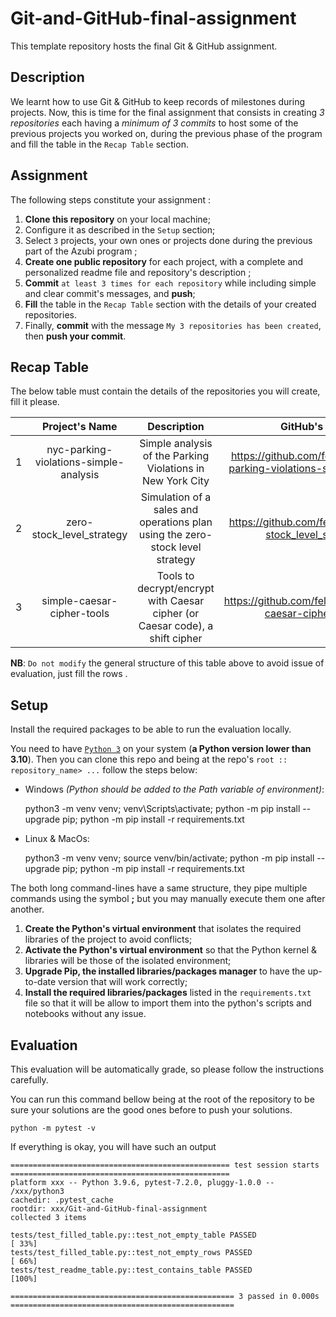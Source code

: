 
# Git-and-GitHub-final-assignment

This template repository hosts the final Git & GitHub assignment.

## Description

We learnt how to use Git & GitHub to keep records of milestones during  projects. Now, this is time for the final assignment that consists in creating *3 repositories* each having a *minimum of 3 commits* to host some of the previous projects you worked on, during the previous phase of the program and fill the table in the `Recap Table` section.

## Assignment

The following steps constitute your assignment :

1. **Clone this repository** on your local machine;
2. Configure it as described in the `Setup` section;
3. Select `3` projects, your own ones or projects done during the previous part of the Azubi program ;
4. **Create one public repository** for each project, with a complete and personalized readme file and repository's description ;
5. **Commit** `at least 3 times for each repository` while including simple and clear commit's messages, and **push**;
6. **Fill** the table in the `Recap Table` section with the details of your created repositories.
7. Finally, **commit** with the message `My 3 repositories has been created`, then **push your commit**.

## Recap Table

The below table must contain the details of the repositories you will create, fill it please.

|  |             Project's Name             |                                  Description                                  |                            GitHub's Link                            |
| :-: | :------------------------------------: | :---------------------------------------------------------------------------: | :-----------------------------------------------------------------: |
| 1 | nyc-parking-violations-simple-analysis |          Simple analysis of the Parking Violations in New York City          | https://github.com/felixmd14/nyc-parking-violations-simple-analysis |
| 2 |       zero-stock_level_strategy       | Simulation of a sales and operations plan using the zero-stock level strategy |       https://github.com/felixmd14/zero-stock_level_strategy       |
| 3 |       simple-caesar-cipher-tools       | Tools to decrypt/encrypt with Caesar cipher (or Caesar code), a shift cipher |       https://github.com/felixmd14/simple-caesar-cipher-tools       |

**NB**: `Do not modify` the general structure of this table above to avoid issue of evaluation, just fill the rows .

## Setup

Install the required packages to be able to run the evaluation locally.

You need to have [`Python 3`](https://www.python.org/) on your system (**a Python version lower than 3.10**). Then you can clone this repo and being at the repo's `root :: repository_name> ...`  follow the steps below:

- Windows *(Python should be added to the Path variable of environment)*:

  python3 -m venv venv; venv\Scripts\activate; python -m pip install --upgrade pip; python -m pip install -r requirements.txt
- Linux & MacOs:

  python3 -m venv venv; source venv/bin/activate; python -m pip install --upgrade pip; python -m pip install -r requirements.txt

The both long command-lines have a same structure, they pipe multiple commands using the symbol **;** but you may manually execute them one after another.

1. **Create the Python's virtual environment** that isolates the required libraries of the project to avoid conflicts;
2. **Activate the Python's virtual environment** so that the Python kernel & libraries will be those of the isolated environment;
3. **Upgrade Pip, the installed libraries/packages manager** to have the up-to-date version that will work correctly;
4. **Install the required libraries/packages** listed in the `requirements.txt` file so that it will be allow to import them into the python's scripts and notebooks without any issue.

## Evaluation

This evaluation will be automatically grade, so please follow the instructions carefully.

You can run this command bellow being at the root of the repository to be sure your solutions are the good ones before to push your solutions.

```command
python -m pytest -v
```

If everything is okay, you will have such an output

```terminal
================================================= test session starts =================================================
platform xxx -- Python 3.9.6, pytest-7.2.0, pluggy-1.0.0 -- /xxx/python3
cachedir: .pytest_cache
rootdir: xxx/Git-and-GitHub-final-assignment
collected 3 items                                                                                           

tests/test_filled_table.py::test_not_empty_table PASSED                                                         [ 33%]
tests/test_filled_table.py::test_not_empty_rows PASSED                                                          [ 66%]
tests/test_readme_table.py::test_contains_table PASSED                                                          [100%]

================================================== 3 passed in 0.000s ==================================================

```
